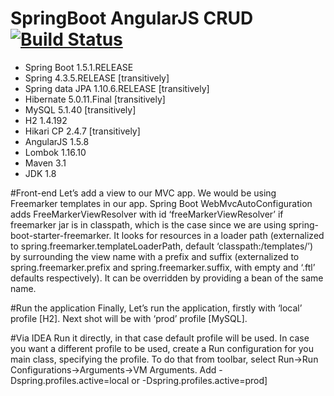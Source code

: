 # SpringBoot AngularJS CRUD [![Build Status](https://travis-ci.org/VMAproject/SpringBoot_AngularJS_CRUD.svg?branch=master)](https://travis-ci.org/VMAproject/SpringBoot_AngularJS_CRUD)

- Spring Boot 1.5.1.RELEASE
- Spring 4.3.5.RELEASE [transitively]
- Spring data JPA 1.10.6.RELEASE [transitively]
- Hibernate 5.0.11.Final [transitively]
- MySQL 5.1.40 [transitively]
- H2 1.4.192
- Hikari CP 2.4.7 [transitively]
- AngularJS 1.5.8
- Lombok 1.16.10
- Maven 3.1
- JDK 1.8

#Front-end
Let’s add a view to our MVC app. We would be using Freemarker templates in our app. Spring Boot WebMvcAutoConfiguration adds FreeMarkerViewResolver with id ‘freeMarkerViewResolver’ if freemarker jar is in classpath, which is the case since we are using spring-boot-starter-freemarker. It looks for resources in a loader path (externalized to spring.freemarker.templateLoaderPath, default ‘classpath:/templates/’) by surrounding the view name with a prefix and suffix (externalized to spring.freemarker.prefix and spring.freemarker.suffix, with empty and ‘.ftl’ defaults respectively). It can be overridden by providing a bean of the same name.

#Run the application
Finally, Let’s run the application, firstly with ‘local’ profile [H2]. Next shot will be with ‘prod’ profile [MySQL].

#Via IDEA
Run it directly, in that case default profile will be used. In case you want a different profile to be used, create a Run configuration for you main class, specifying the profile. To do that from toolbar, select Run->Run Configurations->Arguments->VM Arguments. Add -Dspring.profiles.active=local or -Dspring.profiles.active=prod]
